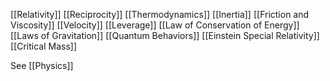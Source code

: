[[Relativity]]
[[Reciprocity]]
[[Thermodynamics]]
[[Inertia]]
[[Friction and Viscosity]]
[[Velocity]]
[[Leverage]]
[[Law of Conservation of Energy]]
[[Laws of Gravitation]]
[[Quantum Behaviors]]
[[Einstein Special Relativity]]
[[Critical Mass]]





See [[Physics]]

